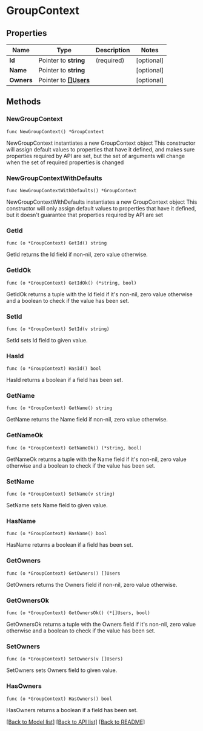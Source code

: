 # GroupContext

## Properties

Name | Type | Description | Notes
------------ | ------------- | ------------- | -------------
**Id** | Pointer to **string** | (required)  | [optional] 
**Name** | Pointer to **string** |  | [optional] 
**Owners** | Pointer to [**[]Users**](Users.md) |  | [optional] 

## Methods

### NewGroupContext

`func NewGroupContext() *GroupContext`

NewGroupContext instantiates a new GroupContext object
This constructor will assign default values to properties that have it defined,
and makes sure properties required by API are set, but the set of arguments
will change when the set of required properties is changed

### NewGroupContextWithDefaults

`func NewGroupContextWithDefaults() *GroupContext`

NewGroupContextWithDefaults instantiates a new GroupContext object
This constructor will only assign default values to properties that have it defined,
but it doesn't guarantee that properties required by API are set

### GetId

`func (o *GroupContext) GetId() string`

GetId returns the Id field if non-nil, zero value otherwise.

### GetIdOk

`func (o *GroupContext) GetIdOk() (*string, bool)`

GetIdOk returns a tuple with the Id field if it's non-nil, zero value otherwise
and a boolean to check if the value has been set.

### SetId

`func (o *GroupContext) SetId(v string)`

SetId sets Id field to given value.

### HasId

`func (o *GroupContext) HasId() bool`

HasId returns a boolean if a field has been set.

### GetName

`func (o *GroupContext) GetName() string`

GetName returns the Name field if non-nil, zero value otherwise.

### GetNameOk

`func (o *GroupContext) GetNameOk() (*string, bool)`

GetNameOk returns a tuple with the Name field if it's non-nil, zero value otherwise
and a boolean to check if the value has been set.

### SetName

`func (o *GroupContext) SetName(v string)`

SetName sets Name field to given value.

### HasName

`func (o *GroupContext) HasName() bool`

HasName returns a boolean if a field has been set.

### GetOwners

`func (o *GroupContext) GetOwners() []Users`

GetOwners returns the Owners field if non-nil, zero value otherwise.

### GetOwnersOk

`func (o *GroupContext) GetOwnersOk() (*[]Users, bool)`

GetOwnersOk returns a tuple with the Owners field if it's non-nil, zero value otherwise
and a boolean to check if the value has been set.

### SetOwners

`func (o *GroupContext) SetOwners(v []Users)`

SetOwners sets Owners field to given value.

### HasOwners

`func (o *GroupContext) HasOwners() bool`

HasOwners returns a boolean if a field has been set.


[[Back to Model list]](../README.md#documentation-for-models) [[Back to API list]](../README.md#documentation-for-api-endpoints) [[Back to README]](../README.md)


